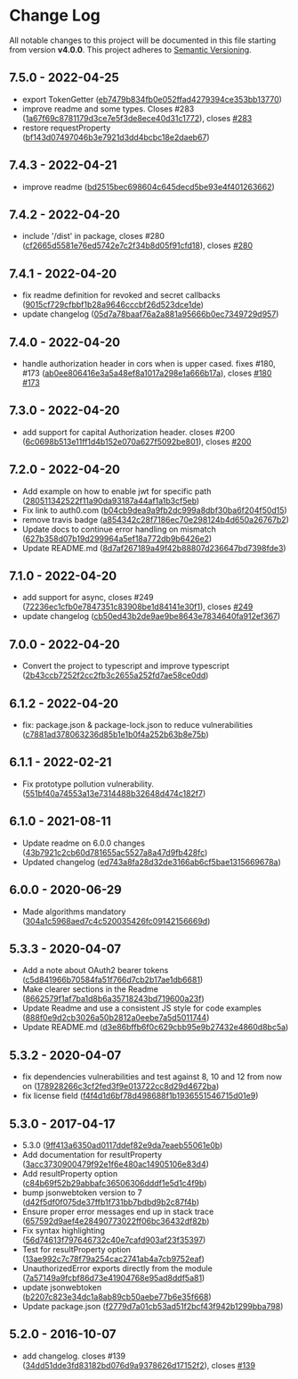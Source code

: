 # Change Log

All notable changes to this project will be documented in this file starting from version **v4.0.0**.
This project adheres to [Semantic Versioning](http://semver.org/).

## 7.5.0 - 2022-04-25

- export TokenGetter ([eb7479b834fb0e052ffad4279394ce353bb13770](https://github.com/auth0/express-jwt/commit/eb7479b834fb0e052ffad4279394ce353bb13770))
- improve readme and some types. Closes #283 ([1a67f69c8781179d3ce7e5f3de8ece40d31c1772](https://github.com/auth0/express-jwt/commit/1a67f69c8781179d3ce7e5f3de8ece40d31c1772)), closes [#283](https://github.com/auth0/express-jwt/issues/283)
- restore requestProperty ([bf143d07497046b3e7921d3dd4bcbc18e2daeb67](https://github.com/auth0/express-jwt/commit/bf143d07497046b3e7921d3dd4bcbc18e2daeb67))

## 7.4.3 - 2022-04-21

- improve readme ([bd2515bec698604c645decd5be93e4f401263662](https://github.com/auth0/express-jwt/commit/bd2515bec698604c645decd5be93e4f401263662))

## 7.4.2 - 2022-04-20

- include '/dist' in package, closes #280 ([cf2665d5581e76ed5742e7c2f34b8d05f91cfd18](https://github.com/auth0/express-jwt/commit/cf2665d5581e76ed5742e7c2f34b8d05f91cfd18)), closes [#280](https://github.com/auth0/express-jwt/issues/280)

## 7.4.1 - 2022-04-20

- fix readme definition for revoked and secret callbacks ([9015cf729cfbbf1b28a9646cccbf26d523dce1de](https://github.com/auth0/express-jwt/commit/9015cf729cfbbf1b28a9646cccbf26d523dce1de))
- update changelog ([05d7a78baaf76a2a881a95666b0ec7349729d957](https://github.com/auth0/express-jwt/commit/05d7a78baaf76a2a881a95666b0ec7349729d957))

## 7.4.0 - 2022-04-20

- handle authorization header in cors when is upper cased. fixes #180, #173 ([ab0ee806416e3a5a48ef8a1017a298e1a666b17a](https://github.com/auth0/express-jwt/commit/ab0ee806416e3a5a48ef8a1017a298e1a666b17a)), closes [#180](https://github.com/auth0/express-jwt/issues/180) [#173](https://github.com/auth0/express-jwt/issues/173)

## 7.3.0 - 2022-04-20

- add support for capital Authorization header. closes #200 ([6c0698b513e11ff1d4b152e070a627f5092be801](https://github.com/auth0/express-jwt/commit/6c0698b513e11ff1d4b152e070a627f5092be801)), closes [#200](https://github.com/auth0/express-jwt/issues/200)

## 7.2.0 - 2022-04-20

- Add example on how to enable jwt for specific path ([280511342522f11a90da93187a44af1a1b3cf5eb](https://github.com/auth0/express-jwt/commit/280511342522f11a90da93187a44af1a1b3cf5eb))
- Fix link to auth0.com ([b04cb9dea9a9fb2dc999a8dbf30ba6f204f50d15](https://github.com/auth0/express-jwt/commit/b04cb9dea9a9fb2dc999a8dbf30ba6f204f50d15))
- remove travis badge ([a854342c28f7186ec70e298124b4d650a26767b2](https://github.com/auth0/express-jwt/commit/a854342c28f7186ec70e298124b4d650a26767b2))
- Update docs to continue error handling on mismatch ([627b358d07b19d299964a5ef18a772db9b6426e2](https://github.com/auth0/express-jwt/commit/627b358d07b19d299964a5ef18a772db9b6426e2))
- Update README.md ([8d7af267189a49f42b88807d236647bd7398fde3](https://github.com/auth0/express-jwt/commit/8d7af267189a49f42b88807d236647bd7398fde3))

## 7.1.0 - 2022-04-20

- add support for async, closes #249 ([72236ec1cfb0e7847351c83908be1d84141e30f1](https://github.com/auth0/express-jwt/commit/72236ec1cfb0e7847351c83908be1d84141e30f1)), closes [#249](https://github.com/auth0/express-jwt/issues/249)
- update changelog ([cb50ed43b2de9ae9be8643e7834640fa912ef367](https://github.com/auth0/express-jwt/commit/cb50ed43b2de9ae9be8643e7834640fa912ef367))

## 7.0.0 - 2022-04-20

- Convert the project to typescript and improve typescript ([2b43ccb7252f2cc2fb3c2655a252fd7ae58ce0dd](https://github.com/auth0/express-jwt/commit/2b43ccb7252f2cc2fb3c2655a252fd7ae58ce0dd))

## 6.1.2 - 2022-04-20

- fix: package.json & package-lock.json to reduce vulnerabilities ([c7881ad378063236d85b1e1b0f4a252b63b8e75b](https://github.com/auth0/express-jwt/commit/c7881ad378063236d85b1e1b0f4a252b63b8e75b))

## 6.1.1 - 2022-02-21

- Fix prototype pollution vulnerability. ([551bf40a74553a13e7314488b32648d474c182f7](https://github.com/auth0/express-jwt/commit/551bf40a74553a13e7314488b32648d474c182f7))

## 6.1.0 - 2021-08-11

- Update readme on 6.0.0 changes ([43b7921c2cb60d781655ac5527a8a47d9fb428fc](https://github.com/auth0/express-jwt/commit/43b7921c2cb60d781655ac5527a8a47d9fb428fc))
- Updated changelog ([ed743a8fa28d32de3166ab6cf5bae1315669678a](https://github.com/auth0/express-jwt/commit/ed743a8fa28d32de3166ab6cf5bae1315669678a))

## 6.0.0 - 2020-06-29

- Made algorithms mandatory ([304a1c5968aed7c4c520035426fc09142156669d](https://github.com/auth0/express-jwt/commit/304a1c5968aed7c4c520035426fc09142156669d))

## 5.3.3 - 2020-04-07

- Add a note about OAuth2 bearer tokens ([c5d841966b70584fa51f766d7cb2b17ae1db6681](https://github.com/auth0/express-jwt/commit/c5d841966b70584fa51f766d7cb2b17ae1db6681))
- Make clearer sections in the Readme ([8662579f1af7ba1d8b6a35718243bd719600a23f](https://github.com/auth0/express-jwt/commit/8662579f1af7ba1d8b6a35718243bd719600a23f))
- Update Readme and use a consistent JS style for code examples ([888f0e9d2cb3026a50b2812a0eebe7a5d5011744](https://github.com/auth0/express-jwt/commit/888f0e9d2cb3026a50b2812a0eebe7a5d5011744))
- Update README.md ([d3e86bffb6f0c629cbb95e9b27432e4860d8bc5a](https://github.com/auth0/express-jwt/commit/d3e86bffb6f0c629cbb95e9b27432e4860d8bc5a))

## 5.3.2 - 2020-04-07

- fix dependencies vulnerabilities and test against 8, 10 and 12 from now on ([178928266c3cf2fed3f9e013722cc8d29d4672ba](https://github.com/auth0/express-jwt/commit/178928266c3cf2fed3f9e013722cc8d29d4672ba))
- fix license field ([f4f4d1d6bf78d498688f1b1936551546715d01e9](https://github.com/auth0/express-jwt/commit/f4f4d1d6bf78d498688f1b1936551546715d01e9))

## 5.3.0 - 2017-04-17

- 5.3.0 ([9ff413a6350ad0117ddef82e9da7eaeb55061e0b](https://github.com/auth0/express-jwt/commit/9ff413a6350ad0117ddef82e9da7eaeb55061e0b))
- Add documentation for resultProperty ([3acc3730900479f92e1f6e480ac14905106e83d4](https://github.com/auth0/express-jwt/commit/3acc3730900479f92e1f6e480ac14905106e83d4))
- Add resultProperty option ([c84b69f52b29abbafc36506306dddf1e5d1c4f9b](https://github.com/auth0/express-jwt/commit/c84b69f52b29abbafc36506306dddf1e5d1c4f9b))
- bump jsonwebtoken version to 7 ([d42f5df0f075de37ffb1f731bb7bdbd9b2c87f4b](https://github.com/auth0/express-jwt/commit/d42f5df0f075de37ffb1f731bb7bdbd9b2c87f4b))
- Ensure proper error messages end up in stack trace ([657592d9aef4e28490773022ff06bc36432df82b](https://github.com/auth0/express-jwt/commit/657592d9aef4e28490773022ff06bc36432df82b))
- Fix syntax highlighting ([56d74613f797646732c40e7cafd903af23f35397](https://github.com/auth0/express-jwt/commit/56d74613f797646732c40e7cafd903af23f35397))
- Test for resultProperty option ([13ae992c7c78f79a254cac2741ab4a7cb9752eaf](https://github.com/auth0/express-jwt/commit/13ae992c7c78f79a254cac2741ab4a7cb9752eaf))
- UnauthorizedError exports directly from the module ([7a57149a9fcbf86d73e41904768e95ad8ddf5a81](https://github.com/auth0/express-jwt/commit/7a57149a9fcbf86d73e41904768e95ad8ddf5a81))
- update jsonwebtoken ([b2207c823e34dc1a8ab89cb50aebe77b6e35f668](https://github.com/auth0/express-jwt/commit/b2207c823e34dc1a8ab89cb50aebe77b6e35f668))
- Update package.json ([f2779d7a01cb53ad51f2bcf43f942b1299bba798](https://github.com/auth0/express-jwt/commit/f2779d7a01cb53ad51f2bcf43f942b1299bba798))

## 5.2.0 - 2016-10-07

- add changelog. closes #139 ([34dd51dde3fd83182bd076d9a9378626d17152f2](https://github.com/auth0/express-jwt/commit/34dd51dde3fd83182bd076d9a9378626d17152f2)), closes [#139](https://github.com/auth0/express-jwt/issues/139)
